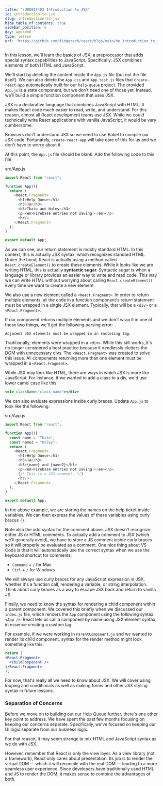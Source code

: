 ```yaml
---
title: "\U0001F4D3 Introduction to JSX"
id: introduction-to-jsx
slug: introduction-to-jsx
hide_table_of_contents: true
sidebar_position: 6
day: weekend
type: lesson
url: 'https://github.com/fidgetech/react/blob/main/0e_introduction_to_jsx.md'
---
```


In this lesson, we'll learn the basics of JSX, a preprocessor that adds special syntax capabilities to JavaScript. Specifically, JSX combines elements of both HTML and JavaScript.

We'll start by deleting the content inside the `App.js` file (but not the file itself). We can also delete the `App.css` and `App.test.js` files that `create-react-app` automatically built for our `help-queue` project. The provided `App.js` is a state component, but we don't need one of those yet. Instead, we'll build a simple function component that uses JSX.

JSX is a declarative language that combines JavaScript with HTML. It makes React code much easier to read, write, and understand. For this reason, almost all React development teams use JSX. While we could technically write React applications with vanilla JavaScript, it would be very cumbersome.

Browsers don't understand JSX so we need to use Babel to compile our JSX code. Fortunately, `create-react-app` will take care of this for us and we don't have to worry about it.

At this point, the `App.js` file should be blank. Add the following code to this file:

<div class="filename">src/App.js</div>

```js
import React from "react";

function App(){
  return (
    <React.Fragment>
      <h1>Help Queue</h1>
      <h3>3a</h3>
      <h3>Thato and Haley</h3>
      <p><em>Firebase entries not saving!</em></p>
      <hr/>
    </React.Fragment>
  );
}

export default App;
```

As we can see, our return statement is mostly standard HTML. In this context, this is actually JSX syntax, which recognizes standard HTML. Under the hood, React is actually using a method called `React.createElement()` to create these elements. While it looks like we are writing HTML, this is actually **syntactic sugar**. Syntactic sugar is when a language or library provides an easier way to write and read code. This way we can write HTML without worrying about calling `React.createElement()` every time we want to create a new element.

We also use a new element called a `<React.Fragment>`. In order to return multiple elements, all the code in a function component's return statement must be wrapped in a single JSX element. Typically, that will be a `<div>` or a `<React.Fragment>`.

If our component returns multiple elements and we don't wrap it in one of these two things, we'll get the following parsing error:

```
Adjacent JSX elements must be wrapped in an enclosing tag.
```

Traditionally, elements were wrapped in a `<div>`. While this still works, it's no longer considered a best practice because it needlessly clutters the DOM with unnecessary divs. The `<React.Fragment>` was created to solve this issue. All components returning more than one element must be wrapped in a `<React.Fragment>`.

While JSX may look like HTML, there are ways in which JSX is more like JavaScript. For instance, if we wanted to add a class to a div, we'd use lower camel case like this:

```jsx
<div className="class-name"></div>
```

We can also evaluate expressions inside curly braces. Update `App.js` to look like the following:

<div class="filename">src/App.js</div>

```js
import React from "react";

function App(){
  const name = "Thato";
  const name2 = "Haley";
  return (
    <React.Fragment>
      <h1>Help Queue</h1>
      <h3>3a</h3>
      <h3>{name} and {name2}</h3>
      <p><em>Firebase entries not saving!</em></p>
      {/* This is a JSX comment. */}
      <hr/>
    </React.Fragment>
  );
}

export default App;
```

In the above example, we are storing the names on the help ticket inside variables. We can then express the values of these variables using curly braces `{}`.

Note also the odd syntax for the comment above. JSX doesn't recognize either JS or HTML comments. To actually add a comment to JSX (which we'll generally avoid), we have to store a JS comment _inside_ curly braces so it will properly be evaluated as a comment. One nice thing about VS Code is that it will automatically use the correct syntax when we use the keyboard shortcut  for comments:

* `Command` + `/` for Mac
* `Ctrl` + `/` for Windows

We will always use curly braces for any JavaScript expression in JSX, whether it's a function call, rendering a variable, or string interpolation. Think about curly braces as a way to escape JSX back and return to vanilla JS. 

Finally, we need to know the syntax for rendering a child component within a parent component. We covered this briefly when we discussed our `index.js` file, which renders the `App` component using the following syntax: `<App />`. React lets us call a component by name using JSX element syntax, in essence creating a custom tag. 

For example, if we were working in `ParentComponent.js` and we wanted to render its child component, syntax for the render method might look something like this: 

```jsx
return (
<React.Fragment>
  <ChildComponent />
</React.Fragment>
);
```

For now, that's really all we need to know about JSX. We will cover using looping and conditionals as well as making forms and other JSX styling syntax in future lessons.

### Separation of Concerns

Before we move on to building out our Help Queue further, there's one other key point to address. We have spent the past few months focusing on keeping our concerns separate. Specifically, we've focused on keeping our UI logic separate from our business logic.

For that reason, it may seem strange to mix HTML and JavaScript syntax as we do with JSX.

However, remember that React is only the view layer. As a view library (not a framework), React only cares about presentation. Its job is to render the virtual DOM — which it will reconcile with the real DOM — leading to a more seamless user experience. Since developers have traditionally used HTML and JS to render the DOM, it makes sense to combine the advantages of both.